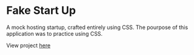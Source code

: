 # Fake Start Up

A mock hosting startup, crafted entirely using CSS. The pourpose of this application was to practice using CSS.

View project [here](https://litotechenterprise.github.io/Fake-StartUp-CSS/)
